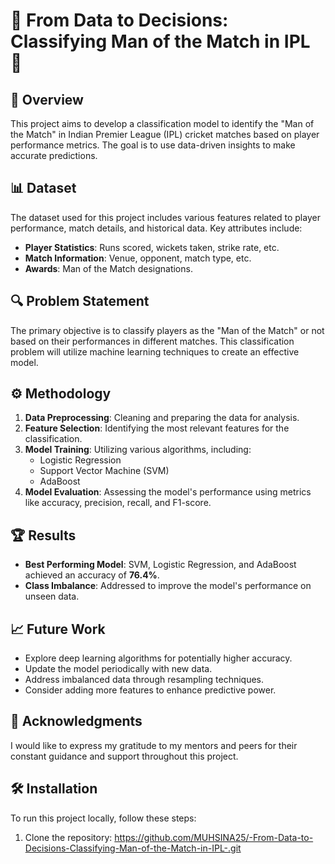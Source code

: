 # 🏏 From Data to Decisions: Classifying Man of the Match in IPL 🏏

## 📖 Overview
This project aims to develop a classification model to identify the "Man of the Match" in Indian Premier League (IPL) cricket matches based on player performance metrics. The goal is to use data-driven insights to make accurate predictions.

## 📊 Dataset
The dataset used for this project includes various features related to player performance, match details, and historical data. Key attributes include:
- **Player Statistics**: Runs scored, wickets taken, strike rate, etc.
- **Match Information**: Venue, opponent, match type, etc.
- **Awards**: Man of the Match designations.

## 🔍 Problem Statement
The primary objective is to classify players as the "Man of the Match" or not based on their performances in different matches. This classification problem will utilize machine learning techniques to create an effective model.

## ⚙️ Methodology
1. **Data Preprocessing**: Cleaning and preparing the data for analysis.
2. **Feature Selection**: Identifying the most relevant features for the classification.
3. **Model Training**: Utilizing various algorithms, including:
   - Logistic Regression
   - Support Vector Machine (SVM)
   - AdaBoost
4. **Model Evaluation**: Assessing the model's performance using metrics like accuracy, precision, recall, and F1-score.

## 🏆 Results
- **Best Performing Model**: SVM, Logistic Regression, and AdaBoost achieved an accuracy of **76.4%**.
- **Class Imbalance**: Addressed to improve the model's performance on unseen data.

## 📈 Future Work
- Explore deep learning algorithms for potentially higher accuracy.
- Update the model periodically with new data.
- Address imbalanced data through resampling techniques.
- Consider adding more features to enhance predictive power.

## 🙏 Acknowledgments
I would like to express my gratitude to my mentors and peers for their constant guidance and support throughout this project.

## 🛠️ Installation
To run this project locally, follow these steps:

1. Clone the repository:
   https://github.com/MUHSINA25/-From-Data-to-Decisions-Classifying-Man-of-the-Match-in-IPL-.git
